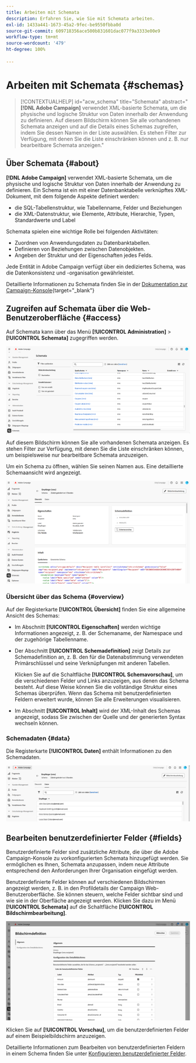 ```yaml
---
title: Arbeiten mit Schemata
description: Erfahren Sie, wie Sie mit Schemata arbeiten.
exl-id: 1433a441-1673-45a2-9fec-be9550fbba0d
source-git-commit: 609718356ace500b831601dac077f9a3333e00e9
workflow-type: tm+mt
source-wordcount: '479'
ht-degree: 100%

---
```


# Arbeiten mit Schemata {#schemas}

>[!CONTEXTUALHELP]
>id="acw_schema"
>title="Schemata"
>abstract="**[!DNL Adobe Campaign]** verwendet XML-basierte Schemata, um die physische und logische Struktur von Daten innerhalb der Anwendung zu definieren. Auf diesem Bildschirm können Sie alle vorhandenen Schemata anzeigen und auf die Details eines Schemas zugreifen, indem Sie dessen Namen in der Liste auswählen. Es stehen Filter zur Verfügung, mit denen Sie die Liste einschränken können und z. B. nur bearbeitbare Schemata anzeigen."

## Über Schemata {#about}

**[!DNL Adobe Campaign]** verwendet XML-basierte Schemata, um die physische und logische Struktur von Daten innerhalb der Anwendung zu definieren. Ein Schema ist ein mit einer Datenbanktabelle verknüpftes XML-Dokument, mit dem folgende Aspekte definiert werden: 

* die SQL-Tabellenstruktur, wie Tabellenname, Felder und Beziehungen
* die XML-Datenstruktur, wie Elemente, Attribute, Hierarchie, Typen, Standardwerte und Label

Schemata spielen eine wichtige Rolle bei folgenden Aktivitäten:

* Zuordnen von Anwendungsdaten zu Datenbanktabellen.
* Definieren von Beziehungen zwischen Datenobjekten.
* Angeben der Struktur und der Eigenschaften jedes Felds.

Jede Entität in Adobe Campaign verfügt über ein dediziertes Schema, was die Datenkonsistenz und -organisation gewährleistet.

Detaillierte Informationen zu Schemata finden Sie in der [Dokumentation zur Campaign-Konsole](https://experienceleague.adobe.com/de/docs/campaign/campaign-v8/developer/shemas-forms/schemas){target="_blank"}

## Zugreifen auf Schemata über die Web-Benutzeroberfläche {#access}

Auf Schemata kann über das Menü **[!UICONTROL Administration]** > **[!UICONTROL Schemata]** zugegriffen werden.

![Bildschirm mit der Liste der Schemata samt verfügbaren Schemata und Filtern](assets/schemas-list.png)

Auf diesem Bildschirm können Sie alle vorhandenen Schemata anzeigen. Es stehen Filter zur Verfügung, mit denen Sie die Liste einschränken können, um beispielsweise nur bearbeitbare Schemata anzuzeigen.

Um ein Schema zu öffnen, wählen Sie seinen Namen aus. Eine detaillierte Schemaansicht wird angezeigt.

![Bildschirm mit Schemadetails samt Schemaeigenschaften und -inhalten](assets/schema-details.png)

### Übersicht über das Schema {#overview}

Auf der Registerkarte **[!UICONTROL Übersicht]** finden Sie eine allgemeine Ansicht des Schemas:

* Im Abschnitt **[!UICONTROL Eigenschaften]** werden wichtige Informationen angezeigt, z. B. der Schemaname, der Namespace und der zugehörige Tabellenname.

* Der Abschnitt **[!UICONTROL Schemadefinition]** zeigt Details zur Schemadefinition an, z. B. den für die Datenabstimmung verwendeten Primärschlüssel und seine Verknüpfungen mit anderen Tabellen.

  Klicken Sie auf die Schaltfläche **[!UICONTROL Schemavorschau]**, um die verschiedenen Felder und Links anzuzeigen, aus denen das Schema besteht. Auf diese Weise können Sie die vollständige Struktur eines Schemas überprüfen. Wenn das Schema mit benutzerdefinierten Feldern erweitert wurde, können Sie alle Erweiterungen visualisieren.

* Im Abschnitt **[!UICONTROL Inhalt]** wird der XML-Inhalt des Schemas angezeigt, sodass Sie zwischen der Quelle und der generierten Syntax wechseln können.

### Schemadaten {#data}

Die Registerkarte **[!UICONTROL Daten]** enthält Informationen zu den Schemadaten.

![Registerkarte „Daten“ des Schemas mit Datenstruktur und Attributen](assets/schemas-data.png)

## Bearbeiten benutzerdefinierter Felder {#fields}

Benutzerdefinierte Felder sind zusätzliche Attribute, die über die Adobe Campaign-Konsole zu vorkonfigurierten Schemata hinzugefügt werden. Sie ermöglichen es Ihnen, Schemata anzupassen, indem neue Attribute entsprechend den Anforderungen Ihrer Organisation eingefügt werden. 

Benutzerdefinierte Felder können auf verschiedenen Bildschirmen angezeigt werden, z. B. in den Profildetails der Campaign Web-Benutzeroberfläche. Sie können steuern, welche Felder sichtbar sind und wie sie in der Oberfläche angezeigt werden. Klicken Sie dazu im Menü **[!UICONTROL Schemata]** auf die Schaltfläche **[!UICONTROL Bildschirmbearbeitung]**.

![Bildschirm für benutzerdefinierte Felder mit bearbeitbaren Attributen](assets/schemas-custom.png)

Klicken Sie auf **[!UICONTROL Vorschau]**, um die benutzerdefinierten Felder auf einem Beispielbildschirm anzuzeigen.

Detaillierte Informationen zum Bearbeiten von benutzerdefinierten Feldern in einem Schema finden Sie unter [Konfigurieren benutzerdefinierter Felder](../administration/custom-fields.md).